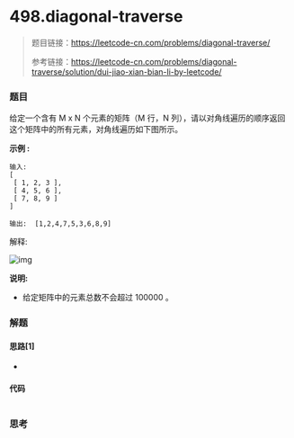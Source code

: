 # 498.diagonal-traverse

> 题目链接：https://leetcode-cn.com/problems/diagonal-traverse/
>
> 参考链接：https://leetcode-cn.com/problems/diagonal-traverse/solution/dui-jiao-xian-bian-li-by-leetcode/

### 题目

给定一个含有 M x N 个元素的矩阵（M 行，N 列），请以对角线遍历的顺序返回这个矩阵中的所有元素，对角线遍历如下图所示。

**示例  :**

```
输入:
[
 [ 1, 2, 3 ],
 [ 4, 5, 6 ],
 [ 7, 8, 9 ]
]

输出:  [1,2,4,7,5,3,6,8,9]
```

解释:

![img](https://assets.leetcode-cn.com/aliyun-lc-upload/uploads/2018/10/12/diagonal_traverse.png)

**说明:**

- 给定矩阵中的元素总数不会超过 100000 。

### 解题

#### 思路[1]

* 

#### 代码

```javascript

```



### 思考